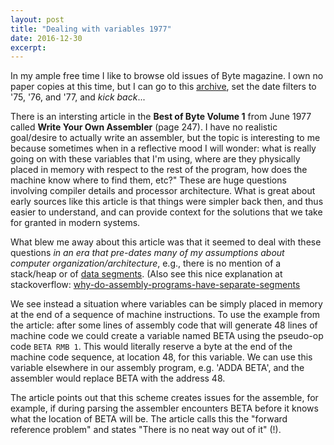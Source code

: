 ```yaml
---
layout: post
title: "Dealing with variables 1977"
date: 2016-12-30
excerpt:
---
```


In my ample free time I like to browse old issues of Byte magazine. I own no paper copies at this time, but I can go to this [archive](https://archive.org/details/byte-magazine), set the date filters to '75, '76, and '77, and *kick back*...

There is an intersting article in the **Best of Byte Volume 1** from June 1977 called **Write Your Own Assembler** (page 247). I have no realistic goal/desire to actually write an assembler, but the topic is interesting to me because sometimes when in a reflective mood I will wonder: what is really going on with these variables that I'm using, where are they physically placed in memory with respect to the rest of the program, how does the machine know where to find them, etc?" These are huge questions involving compiler details and processor architecture. What is great about early sources like this article is that things were simpler back then, and thus easier to understand, and can provide context for the solutions that we take for granted in modern systems.

What blew me away about this article was that it seemed to deal with these questions *in an era that pre-dates many of my assumptions about computer organization/architecture*, e.g., there is no mention of a stack/heap or of [data segments](https://en.wikipedia.org/wiki/Data_segment). (Also see this nice explanation at stackoverflow: [why-do-assembly-programs-have-separate-segments](http://stackoverflow.com/questions/7787383/why-do-assembly-programs-have-separate-segments)

We see instead a situation where variables can be simply placed in memory at the end of a sequence of machine instructions. To use the example from the article: after some lines of assembly code that will generate 48 lines of machine code we could create a variable named BETA using the pseudo-op code `BETA RMB 1`. This would literally reserve a byte at the end of the machine code sequence, at location 48, for this variable. We can use this variable elsewhere in our assembly program, e.g. 'ADDA BETA', and the assembler would replace BETA with the address 48.

The article points out that this scheme creates issues for the assemble, for example, if during parsing the assembler encounters BETA before it knows what the location of BETA will be. The article calls this the "forward reference problem" and states "There is no neat way out of it" (!).
